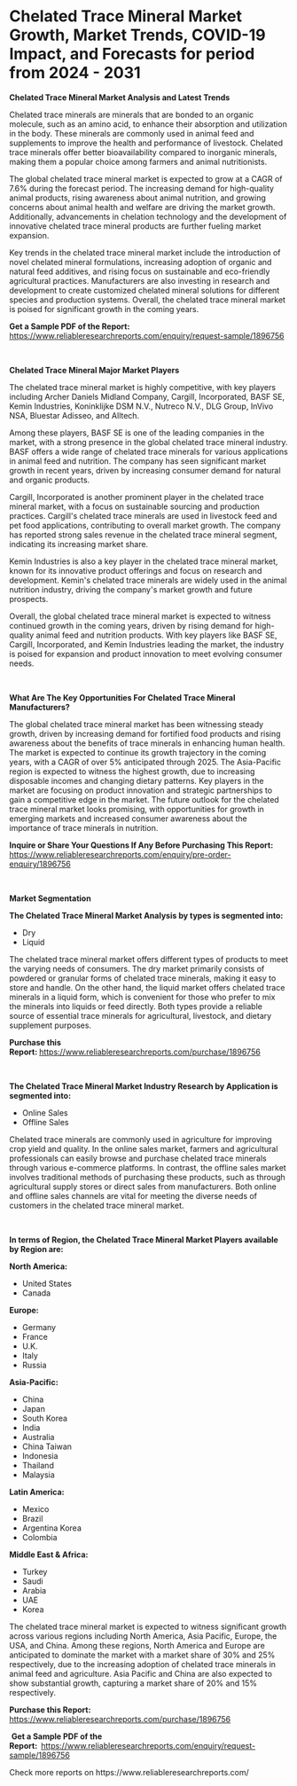 <p><h1>Chelated Trace Mineral Market Growth, Market Trends, COVID-19 Impact, and Forecasts for period from 2024 - 2031</h1></p><p><strong>Chelated Trace Mineral Market Analysis and Latest Trends</strong></p>
<p><p>Chelated trace minerals are minerals that are bonded to an organic molecule, such as an amino acid, to enhance their absorption and utilization in the body. These minerals are commonly used in animal feed and supplements to improve the health and performance of livestock. Chelated trace minerals offer better bioavailability compared to inorganic minerals, making them a popular choice among farmers and animal nutritionists.</p><p>The global chelated trace mineral market is expected to grow at a CAGR of 7.6% during the forecast period. The increasing demand for high-quality animal products, rising awareness about animal nutrition, and growing concerns about animal health and welfare are driving the market growth. Additionally, advancements in chelation technology and the development of innovative chelated trace mineral products are further fueling market expansion.</p><p>Key trends in the chelated trace mineral market include the introduction of novel chelated mineral formulations, increasing adoption of organic and natural feed additives, and rising focus on sustainable and eco-friendly agricultural practices. Manufacturers are also investing in research and development to create customized chelated mineral solutions for different species and production systems. Overall, the chelated trace mineral market is poised for significant growth in the coming years.</p></p>
<p><strong>Get a Sample PDF of the Report:&nbsp;</strong> <a href="https://www.reliableresearchreports.com/enquiry/request-sample/1896756">https://www.reliableresearchreports.com/enquiry/request-sample/1896756</a></p>
<p>&nbsp;</p>
<p><strong>Chelated Trace Mineral Major Market Players</strong></p>
<p><p>The chelated trace mineral market is highly competitive, with key players including Archer Daniels Midland Company, Cargill, Incorporated, BASF SE, Kemin Industries, Koninklijke DSM N.V., Nutreco N.V., DLG Group, InVivo NSA, Bluestar Adisseo, and Alltech.</p><p>Among these players, BASF SE is one of the leading companies in the market, with a strong presence in the global chelated trace mineral industry. BASF offers a wide range of chelated trace minerals for various applications in animal feed and nutrition. The company has seen significant market growth in recent years, driven by increasing consumer demand for natural and organic products.</p><p>Cargill, Incorporated is another prominent player in the chelated trace mineral market, with a focus on sustainable sourcing and production practices. Cargill's chelated trace minerals are used in livestock feed and pet food applications, contributing to overall market growth. The company has reported strong sales revenue in the chelated trace mineral segment, indicating its increasing market share.</p><p>Kemin Industries is also a key player in the chelated trace mineral market, known for its innovative product offerings and focus on research and development. Kemin's chelated trace minerals are widely used in the animal nutrition industry, driving the company's market growth and future prospects.</p><p>Overall, the global chelated trace mineral market is expected to witness continued growth in the coming years, driven by rising demand for high-quality animal feed and nutrition products. With key players like BASF SE, Cargill, Incorporated, and Kemin Industries leading the market, the industry is poised for expansion and product innovation to meet evolving consumer needs.</p></p>
<p>&nbsp;</p>
<p><strong>What Are The Key Opportunities For Chelated Trace Mineral Manufacturers?</strong></p>
<p><p>The global chelated trace mineral market has been witnessing steady growth, driven by increasing demand for fortified food products and rising awareness about the benefits of trace minerals in enhancing human health. The market is expected to continue its growth trajectory in the coming years, with a CAGR of over 5% anticipated through 2025. The Asia-Pacific region is expected to witness the highest growth, due to increasing disposable incomes and changing dietary patterns. Key players in the market are focusing on product innovation and strategic partnerships to gain a competitive edge in the market. The future outlook for the chelated trace mineral market looks promising, with opportunities for growth in emerging markets and increased consumer awareness about the importance of trace minerals in nutrition.</p></p>
<p><strong>Inquire or Share Your Questions If Any Before Purchasing This Report:</strong> <a href="https://www.reliableresearchreports.com/enquiry/pre-order-enquiry/1896756">https://www.reliableresearchreports.com/enquiry/pre-order-enquiry/1896756</a></p>
<p>&nbsp;</p>
<p><strong>Market Segmentation</strong></p>
<p><strong>The Chelated Trace Mineral Market Analysis by types is segmented into:</strong></p>
<p><ul><li>Dry</li><li>Liquid</li></ul></p>
<p><p>The chelated trace mineral market offers different types of products to meet the varying needs of consumers. The dry market primarily consists of powdered or granular forms of chelated trace minerals, making it easy to store and handle. On the other hand, the liquid market offers chelated trace minerals in a liquid form, which is convenient for those who prefer to mix the minerals into liquids or feed directly. Both types provide a reliable source of essential trace minerals for agricultural, livestock, and dietary supplement purposes.</p></p>
<p><strong>Purchase this Report:&nbsp;</strong><a href="https://www.reliableresearchreports.com/purchase/1896756">https://www.reliableresearchreports.com/purchase/1896756</a></p>
<p>&nbsp;</p>
<p><strong>The Chelated Trace Mineral Market Industry Research by Application is segmented into:</strong></p>
<p><ul><li>Online Sales</li><li>Offline Sales</li></ul></p>
<p><p>Chelated trace minerals are commonly used in agriculture for improving crop yield and quality. In the online sales market, farmers and agricultural professionals can easily browse and purchase chelated trace minerals through various e-commerce platforms. In contrast, the offline sales market involves traditional methods of purchasing these products, such as through agricultural supply stores or direct sales from manufacturers. Both online and offline sales channels are vital for meeting the diverse needs of customers in the chelated trace mineral market.</p></p>
<p>&nbsp;</p>
<p><strong>In terms of Region, the Chelated Trace Mineral Market Players available by Region are:</strong></p>
<p>
    <p> <strong> North America: </strong>
        <ul>
            <li>United States</li>
            <li>Canada</li>
        </ul>
        </p> 
    <p> <strong> Europe: </strong>
        <ul>
            <li>Germany</li>
            <li>France</li>
            <li>U.K.</li>
            <li>Italy</li>
            <li>Russia</li>
        </ul>
        </p> 
    <p> <strong> Asia-Pacific: </strong>
        <ul>
            <li>China</li>
            <li>Japan</li>
            <li>South Korea</li>
            <li>India</li>
            <li>Australia</li>
            <li>China Taiwan</li>
            <li>Indonesia</li>
            <li>Thailand</li>
            <li>Malaysia</li>
        </ul>
        </p> 
    <p> <strong> Latin America: </strong>
        <ul>
            <li>Mexico</li>
            <li>Brazil</li>
            <li>Argentina Korea</li>
            <li>Colombia</li>
        </ul>
        </p> 
    <p> <strong> Middle East & Africa: </strong>
        <ul>
            <li>Turkey</li>
            <li>Saudi</li>
            <li>Arabia</li>
            <li>UAE</li>
            <li>Korea</li>
        </ul>
    </p>
    </p>
<p><p>The chelated trace mineral market is expected to witness significant growth across various regions including North America, Asia Pacific, Europe, the USA, and China. Among these regions, North America and Europe are anticipated to dominate the market with a market share of 30% and 25% respectively, due to the increasing adoption of chelated trace minerals in animal feed and agriculture. Asia Pacific and China are also expected to show substantial growth, capturing a market share of 20% and 15% respectively.</p></p>
<p><strong>Purchase this Report: </strong><a href="https://www.reliableresearchreports.com/purchase/1896756">https://www.reliableresearchreports.com/purchase/1896756</a></p>
<p>&nbsp;<strong>Get a Sample PDF of the Report:&nbsp;&nbsp;</strong><a href="https://www.reliableresearchreports.com/enquiry/request-sample/1896756">https://www.reliableresearchreports.com/enquiry/request-sample/1896756</a></p>
<p><strong></strong></p>
<p>Check more reports on https://www.reliableresearchreports.com/</p>